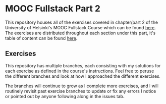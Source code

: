 # MOOC Fullstack Part 2

This repository houses all of the exercises covered in chapter/part 2 of the University of Helsinki's MOOC Fullstack Course which can be found [here](https://fullstackopen.com/en/).
The exercises are distributed throughout each section under this part, it's table of content can be found [here](https://fullstackopen.com/en/part2).

## Exercises

This repository has multiple branches, each consisting with my solutions for each exercise as defined in the course's instructions. Feel free to peruse the different branches and look at how I approached the different exercises.

The branches will continue to grow as I complete more exercises, and I will routinely revisit past exercise branches to update or fix any errors I notice or pointed out by anyone following along in the issues tab.
